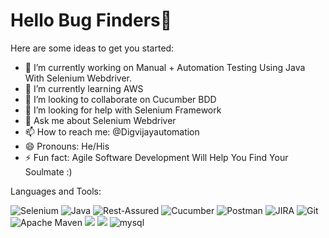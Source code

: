 # Hello Bug Finders👋


Here are some ideas to get you started:

- 🔭 I’m currently working on Manual + Automation Testing Using Java With Selenium Webdriver.
- 🌱 I’m currently learning AWS
- 👯 I’m looking to collaborate on Cucumber BDD
- 🤔 I’m looking for help with Selenium Framework
- 💬 Ask me about Selenium Webdriver
- 📫 How to reach me: @Digvijayautomation
- 😄 Pronouns: He/His
- ⚡ Fun fact: Agile Software Development Will Help You Find Your Soulmate :)





Languages and Tools:

<img src="https://camo.githubusercontent.com/34ad4801d9f546894658726034408496421ecd72149ce3a4cceb4af165d38f62/68747470733a2f2f696d672e736869656c64732e696f2f62616467652f73656c656e69756d2532302d43423032412e7376673f267374796c653d666f722d7468652d6261646765266c6f676f3d53656c656e69756d266c6f676f436f6c6f723d7768697465" alt="Selenium" data-canonical-src="https://img.shields.io/badge/selenium%20-CB02A.svg?&amp;style=for-the-badge&amp;logo=Selenium&amp;logoColor=white" style="max-width: 100%;">

<img src="https://camo.githubusercontent.com/6d341bbf578cbaa9d5d9b6953d86c85a655aefade8155ad1b4dce81de1a0ba76/68747470733a2f2f696d672e736869656c64732e696f2f62616467652f2d4a6176612d2532333030373339363f267374796c653d666f722d7468652d6261646765266c6f676f3d4a617661266c6f676f436f6c6f723d7768697465" alt="Java" data-canonical-src="https://img.shields.io/badge/-Java-%23007396?&amp;style=for-the-badge&amp;logo=Java&amp;logoColor=white" style="max-width: 100%;">

<img src="https://camo.githubusercontent.com/63c44d9bfe9a49dde2e1ae5967fd03bf91b79a9f0b6553bec419393851a0b5e3/68747470733a2f2f696d672e736869656c64732e696f2f62616467652f2d52657374253230417373757265642d3442413832453f267374796c653d666f722d7468652d6261646765266c6f676f3d4a617661266c6f676f436f6c6f723d7768697465" alt="Rest-Assured" data-canonical-src="https://img.shields.io/badge/-Rest%20Assured-4BA82E?&amp;style=for-the-badge&amp;logo=Java&amp;logoColor=white" style="max-width: 100%;">

<img src="https://camo.githubusercontent.com/aef9febb9fdc29807d80347317ecc9001c25e8741e3dc761cbda553dd232fc0d/68747470733a2f2f696d672e736869656c64732e696f2f62616467652f2d437563756d6265722d627269676874677265656e3f6c6f676f3d637563756d626572266c6f676f436f6c6f723d7768697465267374796c653d666f722d7468652d6261646765" alt="Cucumber" data-canonical-src="https://img.shields.io/badge/-Cucumber-brightgreen?logo=cucumber&amp;logoColor=white&amp;style=for-the-badge" style="max-width: 100%;">

<img src="https://camo.githubusercontent.com/4729abdff162ed81c76ba4fce03e9afa60c2d521a43ce991c052f5f5dcd01c2e/68747470733a2f2f696d672e736869656c64732e696f2f62616467652f2d506f73746d616e2d2532334646364333373f267374796c653d666f722d7468652d6261646765266c6f676f3d506f73746d616e266c6f676f436f6c6f723d7768697465" alt="Postman" data-canonical-src="https://img.shields.io/badge/-Postman-%23FF6C37?&amp;style=for-the-badge&amp;logo=Postman&amp;logoColor=white" style="max-width: 100%;">

<img src="https://camo.githubusercontent.com/82e0a0b60f84934d60c09967fb21dc36b351c35ed9313ce5c7731d0670bd7c06/68747470733a2f2f696d672e736869656c64732e696f2f62616467652f2d4a4952412d2532333030353243433f267374796c653d666f722d7468652d6261646765266c6f676f3d4a495241266c6f676f436f6c6f723d7768697465" alt="JIRA" data-canonical-src="https://img.shields.io/badge/-JIRA-%230052CC?&amp;style=for-the-badge&amp;logo=JIRA&amp;logoColor=white" style="max-width: 100%;">

<img src="https://camo.githubusercontent.com/ef01ed46f259ef32442e48ce38af5b4a3d7f657e12cd0530d293a205ed57751a/68747470733a2f2f696d672e736869656c64732e696f2f62616467652f6769742532302d2532334630353033322e7376673f267374796c653d666f722d7468652d6261646765266c6f676f3d676974266c6f676f436f6c6f723d7768697465" alt="Git" data-canonical-src="https://img.shields.io/badge/git%20-%23F05032.svg?&amp;style=for-the-badge&amp;logo=git&amp;logoColor=white" style="max-width: 100%;">

<img src="https://camo.githubusercontent.com/cdbe6f293a073b0858bc302dca185052055e8f399f4c2eb0b458e18d1ad935fc/68747470733a2f2f696d672e736869656c64732e696f2f62616467652f4170616368652532304d6176656e2d4337314133362e7376673f267374796c653d666f722d7468652d6261646765266c6f676f3d4170616368652532304d6176656e266c6f676f436f6c6f723d7768697465" alt="Apache Maven" data-canonical-src="https://img.shields.io/badge/Apache%20Maven-C71A36.svg?&amp;style=for-the-badge&amp;logo=Apache%20Maven&amp;logoColor=white" style="max-width: 100%;">

<img src="https://camo.githubusercontent.com/5d4515b190d419f267b2d4d5c2474b338bf469decbf7adf99c5299695cefc0ca/68747470733a2f2f696d672e736869656c64732e696f2f62616467652f45636c697073652d3243323235353f7374796c653d666f722d7468652d6261646765266c6f676f3d65636c69707365266c6f676f436f6c6f723d7768697465" data-canonical-src="https://img.shields.io/badge/Eclipse-2C2255?style=for-the-badge&amp;logo=eclipse&amp;logoColor=white" style="max-width: 100%;">

<img src="https://camo.githubusercontent.com/6a6614429c47793bc6a43652f0fb25821712e990eea1377265683f7eb6720d94/68747470733a2f2f696d672e736869656c64732e696f2f62616467652f416d617a6f6e204157532d4646393930303f7374796c653d666f722d7468652d6261646765266c6f676f3d616d617a6f6e617773266c6f676f436f6c6f723d7768697465" data-canonical-src="https://img.shields.io/badge/Amazon AWS-FF9900?style=for-the-badge&amp;logo=amazonaws&amp;logoColor=white" style="max-width: 100%;">

<img alt="mysql" src="https://camo.githubusercontent.com/a4a4a017a5d519d7c4ce2a3cd3d2194fb7af4b1ca424850784565007c2acc7d8/68747470733a2f2f696d672e736869656c64732e696f2f62616467652f4d7953514c2d3030354338343f7374796c653d666f722d7468652d6261646765266c6f676f3d6d7973716c266c6f676f436f6c6f723d7768697465" data-canonical-src="https://img.shields.io/badge/MySQL-005C84?style=for-the-badge&amp;logo=mysql&amp;logoColor=white" style="max-width: 100%;">
